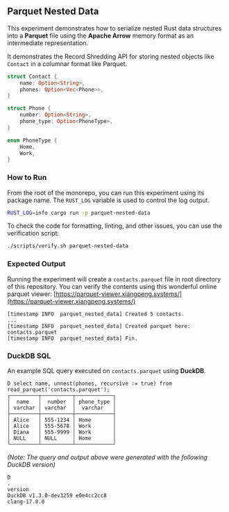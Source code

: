## Parquet Nested Data

This experiment demonstrates how to serialize nested Rust data structures into a __Parquet__ file using the __Apache
Arrow__ memory format as an intermediate representation.

It demonstrates the Record Shredding API for storing nested objects like `Contact` in a columnar format like Parquet.

```rust
struct Contact {
    name: Option<String>,
    phones: Option<Vec<Phone>>,
}

struct Phone {
    number: Option<String>,
    phone_type: Option<PhoneType>,
}

enum PhoneType {
    Home,
    Work,
}
```

### How to Run

From the root of the monorepo, you can run this experiment using its package name. The `RUST_LOG` variable is used to
control the log output.

```zsh
RUST_LOG=info cargo run -p parquet-nested-data
```

To check the code for formatting, linting, and other issues, you can use the verification script:

```zsh
./scripts/verify.sh parquet-nested-data
```

### Expected Output

Running the experiment will create a `contacts.parquet` file in root directory of this repository. You can verify the
contents using this wonderful online parquet
viewer: [https://parquet-viewer.xiangpeng.systems/](https://parquet-viewer.xiangpeng.systems/)

```text
[timestamp INFO  parquet_nested_data] Created 5 contacts.
...
[timestamp INFO  parquet_nested_data] Created parquet here: contacts.parquet
[timestamp INFO  parquet_nested_data] Fin.
```

### DuckDB SQL

An example SQL query executed on `contacts.parquet` using __DuckDB__.

```text
D select name, unnest(phones, recursive := true) from read_parquet('contacts.parquet');
┌─────────┬──────────┬────────────┐
│  name   │  number  │ phone_type │
│ varchar │ varchar  │  varchar   │
├─────────┼──────────┼────────────┤
│ Alice   │ 555-1234 │ Home       │
│ Alice   │ 555-5678 │ Work       │
│ Diana   │ 555-9999 │ Work       │
│ NULL    │ NULL     │ Home       │
└─────────┴──────────┴────────────┘
```

_(Note: The query and output above were generated with the following DuckDB version)_

```text
D
.
version
DuckDB v1.3.0-dev3259 e0e4cc2cc8
clang-17.0.0
```
